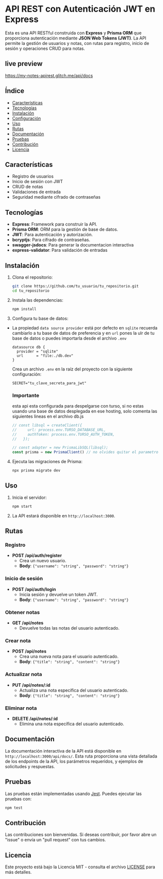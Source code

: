 
# API REST con Autenticación JWT en Express

Esta es una API RESTful construida con **Express** y **Prisma ORM** que proporciona autenticación mediante **JSON Web Tokens (JWT)**. La API permite la gestión de usuarios y notas, con rutas para registro, inicio de sesión y operaciones CRUD para notas.

## live preview
https://my-notes-apirest.glitch.me/api/docs

## Índice

- [Características](#características)
- [Tecnologías](#tecnologías)
- [Instalación](#instalación)
- [Configuración](#configuración)
- [Uso](#uso)
- [Rutas](#rutas)
- [Documentación](#documentación)
- [Pruebas](#pruebas)
- [Contribución](#contribución)
- [Licencia](#licencia)

## Características

- Registro de usuarios
- Inicio de sesión con JWT
- CRUD de notas
- Validaciones de entrada
- Seguridad mediante cifrado de contraseñas

## Tecnologías

- **Express**: Framework para construir la API.
- **Prisma ORM**: ORM para la gestión de base de datos.
- **JWT**: Para autenticación y autorización.
- **bcryptjs**: Para cifrado de contraseñas.
- **swagger-jsdocs**: Para generar la documentacion interactiva
- **express-validator**: Para validación de entradas

## Instalación

1. Clona el repositorio:

   ```bash
   git clone https://github.com/tu_usuario/tu_repositorio.git
   cd tu_repositorio
   ```

2. Instala las dependencias:

   ```bash
   npm install
   ```

3. Configura tu base de datos:

  - La propiedad `data source provider` está por defecto en `sqlite` recuerda cambiarlo a tu base de datos de preferencia y en `url` pones la ulr de tu base de datos o puedes importarla desde el archivo `.env`
    ```
    datasource db {
      provider = "sqlite"
      url      = "file:./db.dev"
    }
    ```
    Crea un archivo `.env` en la raíz del proyecto con la siguiente configuración:

    ```. env
    SECRET="tu_clave_secreta_para_jwt"
    ```

    ### Importante
    esta api esta configurada para despelgarse con turso, si no estas usando una base de datos desplegada en ese hosting, solo comenta las siguientes lineas en el archivo db.js

    ```javascript
    // const libsql = createClient({
    //     url: process.env.TURSO_DATABASE_URL,
    //     authToken: process.env.TURSO_AUTH_TOKEN,
    //   });

    // const adapter = new PrismaLibSQL(libsql);
    const prisma = new PrismaClient() // no olvides quitar el parametro { adapter }

    ```

4. Ejecuta las migraciones de Prisma:

   ```bash
   npx prisma migrate dev
   ```

## Uso

1. Inicia el servidor:

   ```bash
   npm start
   ```

2. La API estará disponible en `http://localhost:3000`.

## Rutas

### Registro

- **POST /api/auth/register**
  - Crea un nuevo usuario.
  - **Body**: `{"username": "string", "password": "string"}`

### Inicio de sesión

- **POST /api/auth/login**
  - Inicia sesión y devuelve un token JWT.
  - **Body**: `{"username": "string", "password": "string"}`

### Obtener notas

- **GET /api/notes**
  - Devuelve todas las notas del usuario autenticado.

### Crear nota

- **POST /api/notes**
  - Crea una nueva nota para el usuario autenticado.
  - **Body**: `{"title": "string", "content": "string"}`

### Actualizar nota

- **PUT /api/notes/:id**
  - Actualiza una nota específica del usuario autenticado.
  - **Body**: `{"title": "string", "content": "string"}`

### Eliminar nota

- **DELETE /api/notes/:id**
  - Elimina una nota específica del usuario autenticado.

## Documentación

La documentación interactiva de la API está disponible en `http://localhost:3000/api/docs/`. Esta ruta proporciona una vista detallada de los endpoints de la API, los parámetros requeridos, y ejemplos de solicitudes y respuestas.

## Pruebas

Las pruebas están implementadas usando [Jest](https://jestjs.io/). Puedes ejecutar las pruebas con:

```bash
npm test
```

## Contribución

Las contribuciones son bienvenidas. Si deseas contribuir, por favor abre un "issue" o envía un "pull request" con tus cambios.

## Licencia

Este proyecto está bajo la Licencia MIT - consulta el archivo [LICENSE](LICENSE) para más detalles.
